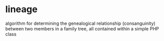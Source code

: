 # lineage
algorithm for determining the genealogical relationship (consanguinity) between two members in a family tree, all contained within a simple PHP class
